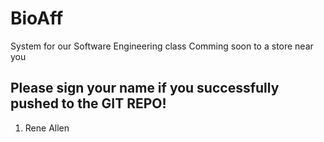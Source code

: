 # BioAff
System for our Software Engineering class
Comming soon to a store near you

## Please sign your name if you successfully pushed to the GIT REPO!

1. Rene Allen 

